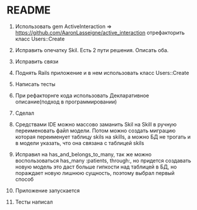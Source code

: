 # README

1. Использовать gem ActiveInteraction => https://github.com/AaronLasseigne/active_interaction отрефакторить класс Users::Create
2. Исправить опечатку Skil. Есть 2 пути решения. Описать оба.
3. Исправить связи
4. Поднять Rails приложение и в нем использовать класс Users::Create
5. Написать тесты
6. При рефакторнге кода использовать Декларативное описание(подход в программировании)

1. Сделал
2. Средствами IDE можно массово заманить Skil на Skill в ручную переименовать файл модели. Потом можно создать миграцию которая переименует таблицу skils на skills, а можно БД не трогать и в модели указать, что она связана с таблицей skils
3. Исправил на has_and_belongs_to_many, так же можно воспользоваться has_many :patients, through:, но придется создавать новую модель это даст больше гипкости над таблицей в БД, но пораждает новую лишнюю сущность, поэтому выбрал первый способ
4. Приложение запускается
5. Тесты написал
